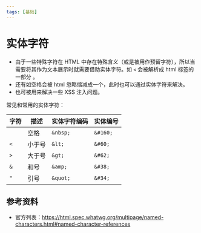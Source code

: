 ```yaml
---
tags: [基础]
---
```


# 实体字符

-   由于一些特殊字符在 HTML 中存在特殊含义（或是被用作预留字符），所以当需要将其作为文本展示时就需要借助实体字符。如 `<` 会被解析成 html 标签的一部分
    。
-   还有如空格会被 html 忽略缩减成一个，此时也可以通过实体字符来解决。
-   也可被用来解决一些 XSS 注入问题。

常见和常用的实体字符：

| 字符 | 描述   | 实体字符编码 | 实体编号 |
| ---- | ------ | ------------ | -------- |
| ` `  | 空格   | `&nbsp;`     | `&#160;` |
| `<`  | 小于号 | `&lt;`       | `&#60;`  |
| `>`  | 大于号 | `&gt;`       | `&#62;`  |
| `&`  | 和号   | `&amp;`      | `&#38;`  |
| `"`  | 引号   | `&quot;`     | `&#34;`  |

## 参考资料

-   官方列表：https://html.spec.whatwg.org/multipage/named-characters.html#named-character-references
